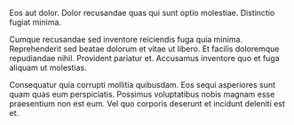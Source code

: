 Eos aut dolor. Dolor recusandae quas qui sunt optio molestiae. Distinctio fugiat minima.
 Cumque recusandae sed inventore reiciendis fuga quia minima. Reprehenderit sed beatae dolorum et vitae ut libero. Et facilis doloremque repudiandae nihil. Provident pariatur et. Accusamus inventore quo et fuga aliquam ut molestias.
 Consequatur quia corrupti mollitia quibusdam. Eos sequi asperiores sunt quam quas eum perspiciatis. Possimus voluptatibus nobis magnam esse praesentium non est eum. Vel quo corporis deserunt et incidunt deleniti est et.